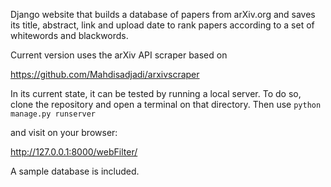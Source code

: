 Django website that builds a database of papers from arXiv.org and saves its title, abstract, link and upload date to rank papers according to a set of whitewords and blackwords.

Current version uses the arXiv API scraper based on 

https://github.com/Mahdisadjadi/arxivscraper

In its current state, it can be tested by running a local server. To do so, clone the repository and open a terminal on that directory. Then use 
`python manage.py runserver`

and visit on your browser:

http://127.0.0.1:8000/webFilter/

A sample database is included. 
